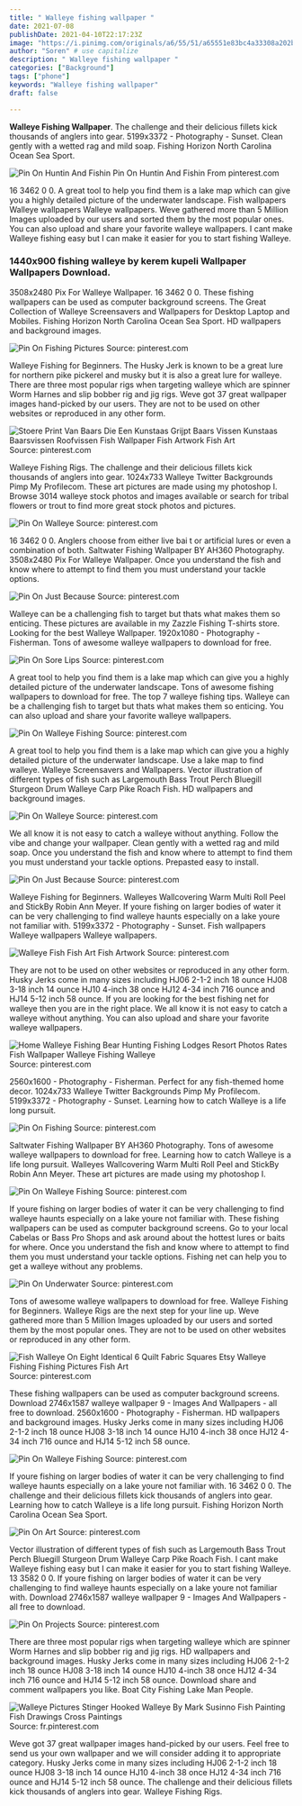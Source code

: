 ```yaml
---
title: " Walleye fishing wallpaper "
date: 2021-07-08
publishDate: 2021-04-10T22:17:23Z
image: "https://i.pinimg.com/originals/a6/55/51/a65551e83bc4a33308a202bbd26e8d16.jpg"
author: "Soren" # use capitalize
description: " Walleye fishing wallpaper "
categories: ["Background"]
tags: ["phone"]
keywords: "Walleye fishing wallpaper"
draft: false

---
```



**Walleye Fishing Wallpaper**. The challenge and their delicious fillets kick thousands of anglers into gear. 5199x3372 - Photography - Sunset. Clean gently with a wetted rag and mild soap. Fishing Horizon North Carolina Ocean Sea Sport.

![Pin On Huntin And Fishin](https://i.pinimg.com/originals/9e/0f/3d/9e0f3df0ec315f348b026647e98b0cad.png "Pin On Huntin And Fishin")
Pin On Huntin And Fishin From pinterest.com


16 3462 0 0. A great tool to help you find them is a lake map which can give you a highly detailed picture of the underwater landscape. Fish wallpapers Walleye wallpapers Walleye wallpapers. Weve gathered more than 5 Million Images uploaded by our users and sorted them by the most popular ones. You can also upload and share your favorite walleye wallpapers. I cant make Walleye fishing easy but I can make it easier for you to start fishing Walleye.

### 1440x900 fishing walleye by kerem kupeli Wallpaper Wallpapers Download.

3508x2480 Pix For Walleye Wallpaper. 16 3462 0 0. These fishing wallpapers can be used as computer background screens. The Great Collection of Walleye Screensavers and Wallpapers for Desktop Laptop and Mobiles. Fishing Horizon North Carolina Ocean Sea Sport. HD wallpapers and background images.


![Pin On Fishing Pictures](https://i.pinimg.com/600x315/31/4f/b5/314fb54f6f34d77938eab8a3485705bc.jpg "Pin On Fishing Pictures")
Source: pinterest.com

Walleye Fishing for Beginners. The Husky Jerk is known to be a great lure for northern pike pickerel and musky but it is also a great lure for walleye. There are three most popular rigs when targeting walleye which are spinner Worm Harnes and slip bobber rig and jig rigs. Weve got 37 great wallpaper images hand-picked by our users. They are not to be used on other websites or reproduced in any other form.

![Stoere Print Van Baars Die Een Kunstaas Grijpt Baars Vissen Kunstaas Baarsvissen Roofvissen Fish Wallpaper Fish Artwork Fish Art](https://i.pinimg.com/originals/86/f3/de/86f3de887bb5096d30843b4d2cc81817.jpg "Stoere Print Van Baars Die Een Kunstaas Grijpt Baars Vissen Kunstaas Baarsvissen Roofvissen Fish Wallpaper Fish Artwork Fish Art")
Source: pinterest.com

Walleye Fishing Rigs. The challenge and their delicious fillets kick thousands of anglers into gear. 1024x733 Walleye Twitter Backgrounds Pimp My Profilecom. These art pictures are made using my photoshop I. Browse 3014 walleye stock photos and images available or search for tribal flowers or trout to find more great stock photos and pictures.

![Pin On Walleye](https://i.pinimg.com/originals/43/c3/e4/43c3e489fcc69ce383d36d41557915ea.jpg "Pin On Walleye")
Source: pinterest.com

16 3462 0 0. Anglers choose from either live bai t or artificial lures or even a combination of both. Saltwater Fishing Wallpaper BY AH360 Photography. 3508x2480 Pix For Walleye Wallpaper. Once you understand the fish and know where to attempt to find them you must understand your tackle options.

![Pin On Just Because](https://i.pinimg.com/originals/13/32/a5/1332a522821d80215944da3935bcf929.jpg "Pin On Just Because")
Source: pinterest.com

Walleye can be a challenging fish to target but thats what makes them so enticing. These pictures are available in my Zazzle Fishing T-shirts store. Looking for the best Walleye Wallpaper. 1920x1080 - Photography - Fisherman. Tons of awesome walleye wallpapers to download for free.

![Pin On Sore Lips](https://i.pinimg.com/originals/c6/39/85/c63985b25ed22b7cbe736f3742687d3b.jpg "Pin On Sore Lips")
Source: pinterest.com

A great tool to help you find them is a lake map which can give you a highly detailed picture of the underwater landscape. Tons of awesome fishing wallpapers to download for free. The top 7 walleye fishing tips. Walleye can be a challenging fish to target but thats what makes them so enticing. You can also upload and share your favorite walleye wallpapers.

![Pin On Walleye Fishing](https://i.pinimg.com/originals/2e/4f/a7/2e4fa7f9ace06f11af050b53c444c6ab.jpg "Pin On Walleye Fishing")
Source: pinterest.com

A great tool to help you find them is a lake map which can give you a highly detailed picture of the underwater landscape. Use a lake map to find walleye. Walleye Screensavers and Wallpapers. Vector illustration of different types of fish such as Largemouth Bass Trout Perch Bluegill Sturgeon Drum Walleye Carp Pike Roach Fish. HD wallpapers and background images.

![Pin On Walleye](https://i.pinimg.com/564x/03/07/f2/0307f283ea0154d930c4da58b3afb0a8.jpg "Pin On Walleye")
Source: pinterest.com

We all know it is not easy to catch a walleye without anything. Follow the vibe and change your wallpaper. Clean gently with a wetted rag and mild soap. Once you understand the fish and know where to attempt to find them you must understand your tackle options. Prepasted easy to install.

![Pin On Just Because](https://i.pinimg.com/originals/6c/fd/fa/6cfdfa0838e04883588509af38c00711.jpg "Pin On Just Because")
Source: pinterest.com

Walleye Fishing for Beginners. Walleyes Wallcovering Warm Multi Roll Peel and StickBy Robin Ann Meyer. If youre fishing on larger bodies of water it can be very challenging to find walleye haunts especially on a lake youre not familiar with. 5199x3372 - Photography - Sunset. Fish wallpapers Walleye wallpapers Walleye wallpapers.

![Walleye Fish Fish Art Fish Artwork](https://i.pinimg.com/originals/c9/26/4a/c9264a68467c66788523413a474b93b1.jpg "Walleye Fish Fish Art Fish Artwork")
Source: pinterest.com

They are not to be used on other websites or reproduced in any other form. Husky Jerks come in many sizes including HJ06 2-1-2 inch 18 ounce HJ08 3-18 inch 14 ounce HJ10 4-inch 38 once HJ12 4-34 inch 716 ounce and HJ14 5-12 inch 58 ounce. If you are looking for the best fishing net for walleye then you are in the right place. We all know it is not easy to catch a walleye without anything. You can also upload and share your favorite walleye wallpapers.

![Home Walleye Fishing Bear Hunting Fishing Lodges Resort Photos Rates Fish Wallpaper Walleye Fishing Walleye](https://i.pinimg.com/originals/aa/0d/c1/aa0dc1f9d883e939749fbb024c870fed.jpg "Home Walleye Fishing Bear Hunting Fishing Lodges Resort Photos Rates Fish Wallpaper Walleye Fishing Walleye")
Source: pinterest.com

2560x1600 - Photography - Fisherman. Perfect for any fish-themed home decor. 1024x733 Walleye Twitter Backgrounds Pimp My Profilecom. 5199x3372 - Photography - Sunset. Learning how to catch Walleye is a life long pursuit.

![Pin On Fishing](https://i.pinimg.com/originals/5c/0d/1a/5c0d1acbf3ac71f83cefdc3db0c148d6.gif "Pin On Fishing")
Source: pinterest.com

Saltwater Fishing Wallpaper BY AH360 Photography. Tons of awesome walleye wallpapers to download for free. Learning how to catch Walleye is a life long pursuit. Walleyes Wallcovering Warm Multi Roll Peel and StickBy Robin Ann Meyer. These art pictures are made using my photoshop I.

![Pin On Walleye Fishing](https://i.pinimg.com/originals/a2/d8/28/a2d828682c8c65fe3fcc10e80acef446.jpg "Pin On Walleye Fishing")
Source: pinterest.com

If youre fishing on larger bodies of water it can be very challenging to find walleye haunts especially on a lake youre not familiar with. These fishing wallpapers can be used as computer background screens. Go to your local Cabelas or Bass Pro Shops and ask around about the hottest lures or baits for where. Once you understand the fish and know where to attempt to find them you must understand your tackle options. Fishing net can help you to get a walleye without any problems.

![Pin On Underwater](https://i.pinimg.com/600x315/55/6d/71/556d7133c1797b33227f22fc22322088.jpg "Pin On Underwater")
Source: pinterest.com

Tons of awesome walleye wallpapers to download for free. Walleye Fishing for Beginners. Walleye Rigs are the next step for your line up. Weve gathered more than 5 Million Images uploaded by our users and sorted them by the most popular ones. They are not to be used on other websites or reproduced in any other form.

![Fish Walleye On Eight Identical 6 Quilt Fabric Squares Etsy Walleye Fishing Fishing Pictures Fish Art](https://i.pinimg.com/originals/e7/d8/e2/e7d8e2d3f375a18056b6458a233011a5.jpg "Fish Walleye On Eight Identical 6 Quilt Fabric Squares Etsy Walleye Fishing Fishing Pictures Fish Art")
Source: pinterest.com

These fishing wallpapers can be used as computer background screens. Download 2746x1587 walleye wallpaper 9 - Images And Wallpapers - all free to download. 2560x1600 - Photography - Fisherman. HD wallpapers and background images. Husky Jerks come in many sizes including HJ06 2-1-2 inch 18 ounce HJ08 3-18 inch 14 ounce HJ10 4-inch 38 once HJ12 4-34 inch 716 ounce and HJ14 5-12 inch 58 ounce.

![Pin On Walleye Fishing](https://i.pinimg.com/originals/ad/eb/f2/adebf21575e8ca261075395d654a03a0.jpg "Pin On Walleye Fishing")
Source: pinterest.com

If youre fishing on larger bodies of water it can be very challenging to find walleye haunts especially on a lake youre not familiar with. 16 3462 0 0. The challenge and their delicious fillets kick thousands of anglers into gear. Learning how to catch Walleye is a life long pursuit. Fishing Horizon North Carolina Ocean Sea Sport.

![Pin On Art](https://i.pinimg.com/originals/1b/65/21/1b652102701e6fdc70d79029a0e0c356.jpg "Pin On Art")
Source: pinterest.com

Vector illustration of different types of fish such as Largemouth Bass Trout Perch Bluegill Sturgeon Drum Walleye Carp Pike Roach Fish. I cant make Walleye fishing easy but I can make it easier for you to start fishing Walleye. 13 3582 0 0. If youre fishing on larger bodies of water it can be very challenging to find walleye haunts especially on a lake youre not familiar with. Download 2746x1587 walleye wallpaper 9 - Images And Wallpapers - all free to download.

![Pin On Projects](https://i.pinimg.com/originals/cf/e2/31/cfe23102944a77a543ad5b0fb3229b77.jpg "Pin On Projects")
Source: pinterest.com

There are three most popular rigs when targeting walleye which are spinner Worm Harnes and slip bobber rig and jig rigs. HD wallpapers and background images. Husky Jerks come in many sizes including HJ06 2-1-2 inch 18 ounce HJ08 3-18 inch 14 ounce HJ10 4-inch 38 once HJ12 4-34 inch 716 ounce and HJ14 5-12 inch 58 ounce. Download share and comment wallpapers you like. Boat City Fishing Lake Man People.

![Walleye Pictures Stinger Hooked Walleye By Mark Susinno Fish Painting Fish Drawings Cross Paintings](https://i.pinimg.com/originals/a6/55/51/a65551e83bc4a33308a202bbd26e8d16.jpg "Walleye Pictures Stinger Hooked Walleye By Mark Susinno Fish Painting Fish Drawings Cross Paintings")
Source: fr.pinterest.com

Weve got 37 great wallpaper images hand-picked by our users. Feel free to send us your own wallpaper and we will consider adding it to appropriate category. Husky Jerks come in many sizes including HJ06 2-1-2 inch 18 ounce HJ08 3-18 inch 14 ounce HJ10 4-inch 38 once HJ12 4-34 inch 716 ounce and HJ14 5-12 inch 58 ounce. The challenge and their delicious fillets kick thousands of anglers into gear. Walleye Fishing Rigs.

